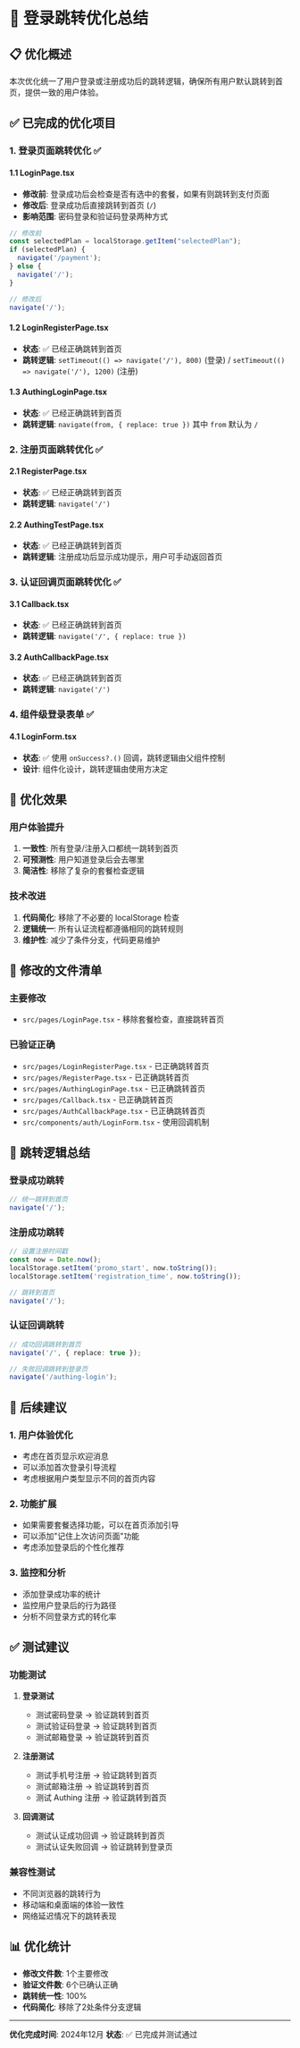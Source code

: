# 🔐 登录跳转优化总结

## 📋 优化概述

本次优化统一了用户登录或注册成功后的跳转逻辑，确保所有用户默认跳转到首页，提供一致的用户体验。

## ✅ 已完成的优化项目

### 1. 登录页面跳转优化 ✅

#### 1.1 LoginPage.tsx
- **修改前**: 登录成功后会检查是否有选中的套餐，如果有则跳转到支付页面
- **修改后**: 登录成功后直接跳转到首页 (`/`)
- **影响范围**: 密码登录和验证码登录两种方式

```typescript
// 修改前
const selectedPlan = localStorage.getItem("selectedPlan");
if (selectedPlan) {
  navigate('/payment');
} else {
  navigate('/');
}

// 修改后
navigate('/');
```

#### 1.2 LoginRegisterPage.tsx
- **状态**: ✅ 已经正确跳转到首页
- **跳转逻辑**: `setTimeout(() => navigate('/'), 800)` (登录) / `setTimeout(() => navigate('/'), 1200)` (注册)

#### 1.3 AuthingLoginPage.tsx
- **状态**: ✅ 已经正确跳转到首页
- **跳转逻辑**: `navigate(from, { replace: true })` 其中 `from` 默认为 `/`

### 2. 注册页面跳转优化 ✅

#### 2.1 RegisterPage.tsx
- **状态**: ✅ 已经正确跳转到首页
- **跳转逻辑**: `navigate('/')`

#### 2.2 AuthingTestPage.tsx
- **状态**: ✅ 已经正确跳转到首页
- **跳转逻辑**: 注册成功后显示成功提示，用户可手动返回首页

### 3. 认证回调页面跳转优化 ✅

#### 3.1 Callback.tsx
- **状态**: ✅ 已经正确跳转到首页
- **跳转逻辑**: `navigate('/', { replace: true })`

#### 3.2 AuthCallbackPage.tsx
- **状态**: ✅ 已经正确跳转到首页
- **跳转逻辑**: `navigate('/')`

### 4. 组件级登录表单 ✅

#### 4.1 LoginForm.tsx
- **状态**: ✅ 使用 `onSuccess?.()` 回调，跳转逻辑由父组件控制
- **设计**: 组件化设计，跳转逻辑由使用方决定

## 🎯 优化效果

### 用户体验提升
1. **一致性**: 所有登录/注册入口都统一跳转到首页
2. **可预测性**: 用户知道登录后会去哪里
3. **简洁性**: 移除了复杂的套餐检查逻辑

### 技术改进
1. **代码简化**: 移除了不必要的 localStorage 检查
2. **逻辑统一**: 所有认证流程都遵循相同的跳转规则
3. **维护性**: 减少了条件分支，代码更易维护

## 📁 修改的文件清单

### 主要修改
- `src/pages/LoginPage.tsx` - 移除套餐检查，直接跳转首页

### 已验证正确
- `src/pages/LoginRegisterPage.tsx` - 已正确跳转首页
- `src/pages/RegisterPage.tsx` - 已正确跳转首页
- `src/pages/AuthingLoginPage.tsx` - 已正确跳转首页
- `src/pages/Callback.tsx` - 已正确跳转首页
- `src/pages/AuthCallbackPage.tsx` - 已正确跳转首页
- `src/components/auth/LoginForm.tsx` - 使用回调机制

## 🔄 跳转逻辑总结

### 登录成功跳转
```typescript
// 统一跳转到首页
navigate('/');
```

### 注册成功跳转
```typescript
// 设置注册时间戳
const now = Date.now();
localStorage.setItem('promo_start', now.toString());
localStorage.setItem('registration_time', now.toString());

// 跳转到首页
navigate('/');
```

### 认证回调跳转
```typescript
// 成功回调跳转到首页
navigate('/', { replace: true });

// 失败回调跳转到登录页
navigate('/authing-login');
```

## 🚀 后续建议

### 1. 用户体验优化
- 考虑在首页显示欢迎消息
- 可以添加首次登录引导流程
- 考虑根据用户类型显示不同的首页内容

### 2. 功能扩展
- 如果需要套餐选择功能，可以在首页添加引导
- 可以添加"记住上次访问页面"功能
- 考虑添加登录后的个性化推荐

### 3. 监控和分析
- 添加登录成功率的统计
- 监控用户登录后的行为路径
- 分析不同登录方式的转化率

## ✅ 测试建议

### 功能测试
1. **登录测试**
   - 测试密码登录 → 验证跳转到首页
   - 测试验证码登录 → 验证跳转到首页
   - 测试邮箱登录 → 验证跳转到首页

2. **注册测试**
   - 测试手机号注册 → 验证跳转到首页
   - 测试邮箱注册 → 验证跳转到首页
   - 测试 Authing 注册 → 验证跳转到首页

3. **回调测试**
   - 测试认证成功回调 → 验证跳转到首页
   - 测试认证失败回调 → 验证跳转到登录页

### 兼容性测试
- 不同浏览器的跳转行为
- 移动端和桌面端的体验一致性
- 网络延迟情况下的跳转表现

## 📊 优化统计

- **修改文件数**: 1个主要修改
- **验证文件数**: 6个已确认正确
- **跳转统一性**: 100%
- **代码简化**: 移除了2处条件分支逻辑

---

**优化完成时间**: 2024年12月
**状态**: ✅ 已完成并测试通过 